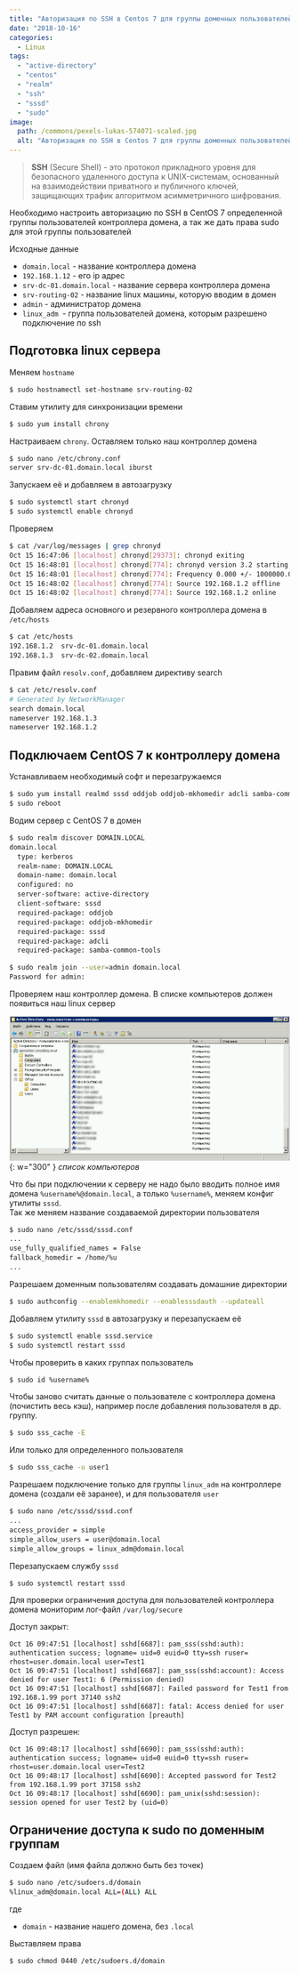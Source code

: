 ```yaml
---
title: "Авторизация по SSH в Centos 7 для группы доменных пользователей"
date: "2018-10-16"
categories: 
  - Linux
tags: 
  - "active-directory"
  - "centos"
  - "realm"
  - "ssh"
  - "sssd"
  - "sudo"
image:
  path: /commons/pexels-lukas-574071-scaled.jpg
  alt: "Авторизация по SSH в Centos 7 для группы доменных пользователей"
---
```


> **SSH** (Secure Shell) - это протокол прикладного уровня для безопасного удаленного доступа к UNIX-системам, основанный на взаимодействии приватного и публичного ключей, защищающих трафик алгоритмом асимметричного шифрования.

Необходимо настроить авторизацию по SSH в CentOS 7 определенной группы пользователей контроллера домена, а так же дать права sudo для этой группы пользователей

Исходные данные

- `domain.local` - название контроллера домена
- `192.168.1.12` - его ip адрес
- `srv-dc-01.domain.local` - название сервера контроллера домена
- `srv-routing-02` - название linux машины, которую вводим в домен
- `admin` - администратор домена
- `linux_adm `- группа пользователей домена, которым разрешено подключение по ssh

## Подготовка linux сервера

Меняем `hostname`

```sh
$ sudo hostnamectl set-hostname srv-routing-02
```

Ставим утилиту для синхронизации времени

```sh
$ sudo yum install chrony
```

Настраиваем `chrony`. Оставляем только наш контроллер домена

```sh
$ sudo nano /etc/chrony.conf
server srv-dc-01.domain.local iburst
```

Запускаем её и добавляем в автозагрузку

```sh
$ sudo systemctl start chronyd 
$ sudo systemctl enable chronyd
```

Проверяем

```sh
$ cat /var/log/messages | grep chronyd
Oct 15 16:47:06 [localhost] chronyd[29373]: chronyd exiting
Oct 15 16:48:01 [localhost] chronyd[774]: chronyd version 3.2 starting (+CMDMON +NTP +REFCLOCK +RTC +PRIVDROP +SCFILTER +SECHASH +SIGND +ASYNCDNS +IPV6 +DEBUG)
Oct 15 16:48:01 [localhost] chronyd[774]: Frequency 0.000 +/- 1000000.000 ppm read from /var/lib/chrony/drift
Oct 15 16:48:02 [localhost] chronyd[774]: Source 192.168.1.2 offline
Oct 15 16:48:02 [localhost] chronyd[774]: Source 192.168.1.2 online
```

Добавляем адреса основного и резервного контроллера домена в `/etc/hosts`

```sh
$ cat /etc/hosts
192.168.1.2  srv-dc-01.domain.local
192.168.1.3  srv-dc-02.domain.local
```

Правим файл `resolv.conf`, добавляем директиву search

```sh
$ cat /etc/resolv.conf
# Generated by NetworkManager
search domain.local
nameserver 192.168.1.3
nameserver 192.168.1.2
```

## Подключаем CentOS 7 к контроллеру домена

Устанавливаем необходимый софт и перезагружаемся

```sh
$ sudo yum install realmd sssd oddjob oddjob-mkhomedir adcli samba-common samba-common-tools krb5-workstation openldap-clients policycoreutils-python
$ sudo reboot
```

Водим сервер с CentOS 7 в домен

```sh
$ sudo realm discover DOMAIN.LOCAL
domain.local
  type: kerberos
  realm-name: DOMAIN.LOCAL
  domain-name: domain.local
  configured: no
  server-software: active-directory
  client-software: sssd
  required-package: oddjob
  required-package: oddjob-mkhomedir
  required-package: sssd
  required-package: adcli
  required-package: samba-common-tools
```

```sh
$ sudo realm join --user=admin domain.local
Password for admin:
```

Проверяем наш контроллер домена. В списке компьютеров должен появиться наш linux сервер

![](/assets/img/posts/2018/10/16/2018-10-16_10-52.png){: w="300" }
_список компьютеров_

Что бы при подключении к серверу не надо было вводить полное имя домена `%username%@domain.local`, а только `%username%`, меняем конфиг утилиты `sssd`.  
Так же меняем название создаваемой директории пользователя

```sh
$ sudo nano /etc/sssd/sssd.conf
...
use_fully_qualified_names = False
fallback_homedir = /home/%u
...
```

Разрешаем доменным пользователям создавать домашние директории

```sh
$ sudo authconfig --enablemkhomedir --enablesssdauth --updateall
```

Добавляем утилиту `sssd` в автозагрузку и перезапускаем её

```sh
$ sudo systemctl enable sssd.service
$ sudo systemctl restart sssd
```

Чтобы проверить в каких группах пользователь

```sh
$ sudo id %username%
```

Чтобы заново считать данные о пользователе с контроллера домена (почистить весь кэш), например после добавления пользователя в др. группу.   

```sh
$ sudo sss_cache -E
```

Или только для определенного пользователя

```sh
$ sudo sss_cache -u user1
```

Разрешаем подключение только для группы `linux_adm` на контроллере домена (создали её заранее), и для пользователя `user`

```sh
$ sudo nano /etc/sssd/sssd.conf
...
access_provider = simple
simple_allow_users = user@domain.local
simple_allow_groups = linux_adm@domain.local
```

Перезапускаем службу `sssd`

```sh
$ sudo systemctl restart sssd
```

Для проверки ограничения доступа для пользователей контроллера домена мониторим лог-файл `/var/log/secure`

Доступ закрыт:

```
Oct 16 09:47:51 [localhost] sshd[6687]: pam_sss(sshd:auth): authentication success; logname= uid=0 euid=0 tty=ssh ruser= rhost=user.domain.local user=Test1
Oct 16 09:47:51 [localhost] sshd[6687]: pam_sss(sshd:account): Access denied for user Test1: 6 (Permission denied)
Oct 16 09:47:51 [localhost] sshd[6687]: Failed password for Test1 from 192.168.1.99 port 37140 ssh2
Oct 16 09:47:51 [localhost] sshd[6687]: fatal: Access denied for user Test1 by PAM account configuration [preauth]
```

Доступ разрешен:

```
Oct 16 09:48:17 [localhost] sshd[6690]: pam_sss(sshd:auth): authentication success; logname= uid=0 euid=0 tty=ssh ruser= rhost=user.domain.local user=Test2
Oct 16 09:48:17 [localhost] sshd[6690]: Accepted password for Test2 from 192.168.1.99 port 37158 ssh2
Oct 16 09:48:17 [localhost] sshd[6690]: pam_unix(sshd:session): session opened for user Test2 by (uid=0)
```

## Ограничение доступа к sudo по доменным группам

Создаем файл (имя файла должно быть без точек)

```sh
$ sudo nano /etc/sudoers.d/domain
%linux_adm@domain.local ALL=(ALL) ALL
```

где
- `domain` - название нашего домена, без `.local`

Выставляем права

```sh
$ sudo chmod 0440 /etc/sudoers.d/domain
```